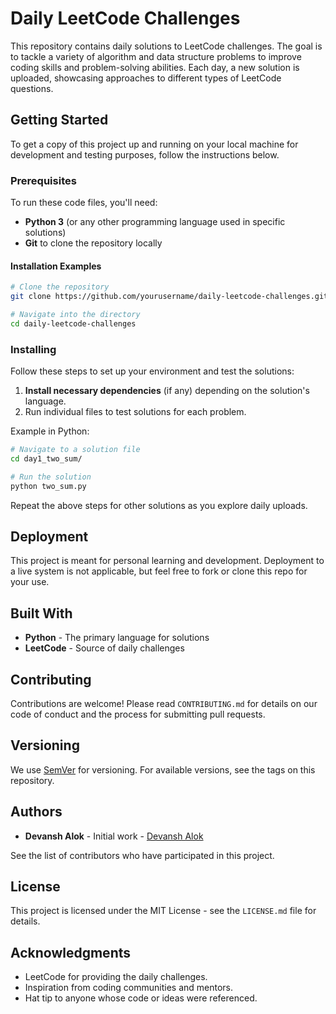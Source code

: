 # Daily LeetCode Challenges

This repository contains daily solutions to LeetCode challenges. The goal is to tackle a variety of algorithm and data structure problems to improve coding skills and problem-solving abilities. Each day, a new solution is uploaded, showcasing approaches to different types of LeetCode questions.

## Getting Started

To get a copy of this project up and running on your local machine for development and testing purposes, follow the instructions below.

### Prerequisites

To run these code files, you'll need:
- **Python 3** (or any other programming language used in specific solutions)
- **Git** to clone the repository locally

#### Installation Examples

```bash
# Clone the repository
git clone https://github.com/yourusername/daily-leetcode-challenges.git

# Navigate into the directory
cd daily-leetcode-challenges
```

### Installing

Follow these steps to set up your environment and test the solutions:

1. **Install necessary dependencies** (if any) depending on the solution's language.
2. Run individual files to test solutions for each problem.

Example in Python:

```bash
# Navigate to a solution file
cd day1_two_sum/

# Run the solution
python two_sum.py
```

Repeat the above steps for other solutions as you explore daily uploads.

## Deployment

This project is meant for personal learning and development. Deployment to a live system is not applicable, but feel free to fork or clone this repo for your use.

## Built With

- **Python** - The primary language for solutions
- **LeetCode** - Source of daily challenges

## Contributing

Contributions are welcome! Please read `CONTRIBUTING.md` for details on our code of conduct and the process for submitting pull requests.

## Versioning

We use [SemVer](http://semver.org/) for versioning. For available versions, see the tags on this repository.

## Authors

- **Devansh Alok** - Initial work - [Devansh Alok](https://github.com/devanshalok)

See the list of contributors who have participated in this project.

## License

This project is licensed under the MIT License - see the `LICENSE.md` file for details.

## Acknowledgments

- LeetCode for providing the daily challenges.
- Inspiration from coding communities and mentors.
- Hat tip to anyone whose code or ideas were referenced.

